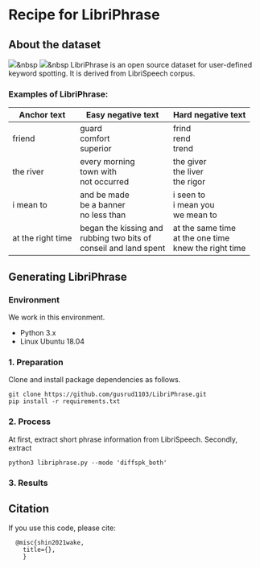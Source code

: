 # Recipe for LibriPhrase
## About the dataset
<img src="https://img.shields.io/badge/Python-3766AB?style=flat-square&logo=Python&logoColor=white"/></a>&nbsp 
<img src="https://img.shields.io/github/license/gusrud1103/LibriPhrase"/></a>&nbsp 
LibriPhrase is an open source dataset for user-defined keyword spotting.
It is derived from LibriSpeech corpus.
### Examples of LibriPhrase:
|Anchor text|Easy negative text|Hard negative text|
|----|----|----|
|friend|guard<br/>comfort<br/>superior|frind<br/>rend<br/>trend|
|the river|every morning<br/>town with<br/>not occurred|the giver<br/>the liver<br/>the rigor|
|i mean to|and be made<br/>be a banner<br/>no less than|i seen to<br/>i mean you<br/>we mean to|
|at the right time|began the kissing and<br/>rubbing two bits of<br/>conseil and land spent|at the same time<br/>at the one time<br/>knew the right time|
## Generating LibriPhrase
### Environment
We work in this environment. 
* Python 3.x
* Linux Ubuntu 18.04

### 1. Preparation
Clone and install package dependencies as follows.
```
git clone https://github.com/gusrud1103/LibriPhrase.git
pip install -r requirements.txt
```
### 2. Process
At first, extract short phrase information from LibriSpeech.
Secondly, extract
```
python3 libriphrase.py --mode 'diffspk_both'
```

### 3. Results

## Citation
If you use this code, please cite:
```
  @misc{shin2021wake,
    title={},
    }
```
